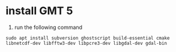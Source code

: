 # **install GMT 5**
1. run the following command
```
sudo apt install subversion ghostscript build-essential cmake libnetcdf-dev libfftw3-dev libpcre3-dev libgdal-dev gdal-bin
```